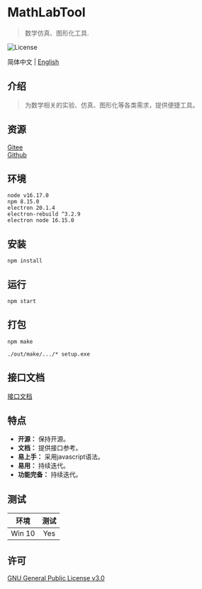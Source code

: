 # MathLabTool

> 数学仿真、图形化工具.

![License](https://img.shields.io/badge/license-GPL%20v3-blue)

简体中文 | [English](./README.md)

## 介绍

> 为数学相关的实验、仿真、图形化等各类需求，提供便捷工具。

## 资源

[Gitee](https://gitee.com/xxyjskx1987/MathLabTool)  
[Github](https://github.com/xxyjskx1987/MathLabTool)

## 环境

```
node v16.17.0
npm 8.15.0
electron 20.1.4
electron-rebuild ^3.2.9
electron node 16.15.0
```

## 安装

```
npm install
```

## 运行

```
npm start
```

## 打包

```
npm make

./out/make/.../* setup.exe
```

## 接口文档

[接口文档](https://github.com/xxyjskx1987/MathLabTool/wiki/%E6%8E%A5%E5%8F%A3%E6%96%87%E6%A1%A3)

## 特点

- **开源：** 保持开源。  
- **文档：** 提供接口参考。  
- **易上手：** 采用javascript语法。  
- **易用：** 持续迭代。  
- **功能完备：** 持续迭代。  

## 测试

|环境|测试|
|:-:|:-:|
|Win 10|Yes|

## 许可

[GNU General Public License v3.0](./LICENSE)